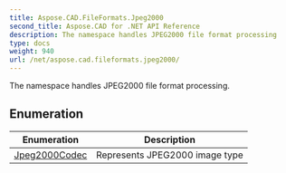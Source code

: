 ```yaml
---
title: Aspose.CAD.FileFormats.Jpeg2000
second_title: Aspose.CAD for .NET API Reference
description: The namespace handles JPEG2000 file format processing
type: docs
weight: 940
url: /net/aspose.cad.fileformats.jpeg2000/
---
```

The namespace handles JPEG2000 file format processing.

## Enumeration

| Enumeration | Description |
| --- | --- |
| [Jpeg2000Codec](./jpeg2000codec/) | Represents JPEG2000 image type |



